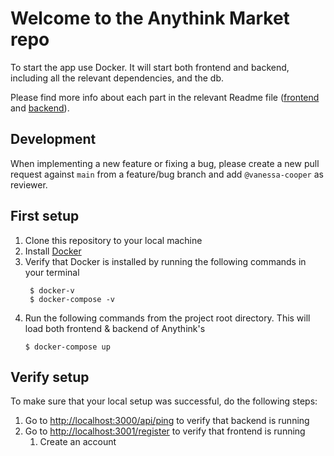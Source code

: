 # Welcome to the Anythink Market repo

To start the app use Docker. It will start both frontend and backend, including all the relevant dependencies, and the db.

Please find more info about each part in the relevant Readme file ([frontend](frontend/readme.md) and [backend](backend/README.md)).

## Development

When implementing a new feature or fixing a bug, please create a new pull request against `main` from a feature/bug branch and add `@vanessa-cooper` as reviewer.

## First setup

1. Clone this repository to your local machine
2. Install [Docker](https://docs.docker.com/get-docker/)
3. Verify that Docker is installed by running the following commands in your terminal
   ```shell
    $ docker-v
    $ docker-compose -v
   ```
4. Run the following commands from the project root directory. This will load both frontend & backend of Anythink's
   ```shell
   $ docker-compose up
    ```
## Verify setup

To make sure that your local setup was successful, do the following steps:
1. Go to [http://localhost:3000/api/ping](http://localhost:3000/api/ping) to verify that backend is running
2. Go to [http://localhost:3001/register](http://localhost:3001/register) to verify that frontend is running
   1. Create an account 
